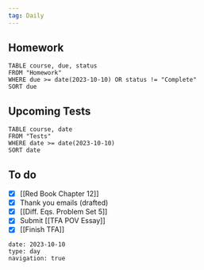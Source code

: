 ```yaml
---
tag: Daily
---
```

## Homework
```dataview
TABLE course, due, status
FROM "Homework" 
WHERE due >= date(2023-10-10) OR status != "Complete"
SORT due
```
## Upcoming Tests
```dataview
TABLE course, date
FROM "Tests" 
WHERE date >= date(2023-10-10)
SORT date
```
## To do
- [x] [[Red Book Chapter 12]]
- [x] Thank you emails (drafted)
- [x] [[Diff. Eqs. Problem Set 5]]
- [x] Submit [[TFA POV Essay]]
- [x] [[Finish TFA]]

```gEvent
date: 2023-10-10
type: day
navigation: true
```